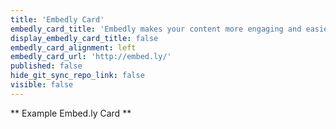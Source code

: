 ```yaml
---
title: 'Embedly Card'
embedly_card_title: 'Embedly makes your content more engaging and easier to share | Embedly'
display_embedly_card_title: false
embedly_card_alignment: left
embedly_card_url: 'http://embed.ly/'
published: false
hide_git_sync_repo_link: false
visible: false
---
```


** Example Embed.ly Card **
